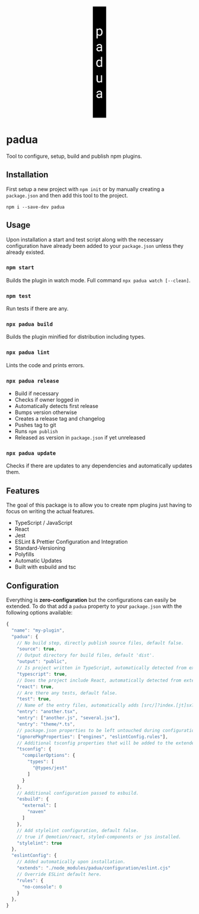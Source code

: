 <p align="center">
  <img src="https://github.com/tobua/padua/raw/master/logo.png" alt="padua" height="300">
</p>

# padua

Tool to configure, setup, build and publish npm plugins.

## Installation

First setup a new project with `npm init` or by manually creating a `package.json` and then add this tool to the project.

```
npm i --save-dev padua
```

## Usage

Upon installation a start and test script along with the necessary configuration have already been added to your `package.json` unless they already existed.

### `npm start`

Builds the plugin in watch mode. Full command `npx padua watch [--clean]`.

### `npm test`

Run tests if there are any.

### `npx padua build`

Builds the plugin minified for distribution including types.

### `npx padua lint`

Lints the code and prints errors.

### `npx padua release`

- Build if necessary
- Checks if owner logged in
- Automatically detects first release
- Bumps version otherwise
- Creates a release tag and changelog
- Pushes tag to git
- Runs `npm publish`
- Released as version in `package.json` if yet unreleased

### `npx padua update`

Checks if there are updates to any dependencies and automatically updates them.

## Features

The goal of this package is to allow you to create npm plugins just having to focus on writing the actual features.

- TypeScript / JavaScript
- React
- Jest
- ESLint & Prettier Configuration and Integration
- Standard-Versioning
- Polyfills
- Automatic Updates
- Built with esbuild and tsc

## Configuration

Everything is **zero-configuration** but the configurations can easily be extended. To do that add
a `padua` property to your `package.json` with the following options available:

```js
{
  "name": "my-plugin",
  "padua": {
    // No build step, directly publish source files, default false.
    "source": true,
    // Output directory for build files, default 'dist'.
    "output": "public",
    // Is project written in TypeScript, automatically detected from extension (ts).
    "typescript": true,
    // Does the project include React, automatically detected from extension (jsx, tsx).
    "react": true,
    // Are there any tests, default false.
    "test": true,
    // Name of the entry files, automatically adds [src/]?index.[jt]sx? files if available.
    "entry": "another.tsx",
    "entry": ["another.js", "several.jsx"],
    "entry": "theme/*.ts",
    // package.json properties to be left untouched during configuration.
    "ignorePkgProperties": ["engines", "eslintConfig.rules"],
    // Additional tsconfig properties that will be added to the extended tsconfig.json.
    "tsconfig": {
      "compilerOptions": {
        "types": [
          "@types/jest"
        ]
      }
    },
    // Additional configuration passed to esbuild.
    "esbuild": {
      "external": [
        "naven"
      ]
    },
    // Add stylelint configuration, default false.
    // true if @emotion/react, styled-components or jss installed.
    "stylelint": true
  },
  "eslintConfig": {
    // Added automatically upon installation.
    "extends": "./node_modules/padua/configuration/eslint.cjs"
    // Override ESLint default here.
    "rules": {
      "no-console": 0
    }
  },
}
```
